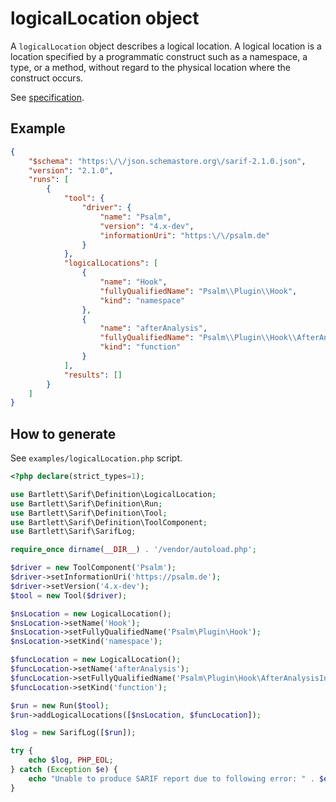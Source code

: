 <!-- markdownlint-disable MD013 -->
# logicalLocation object

A `logicalLocation` object describes a logical location.
A logical location is a location specified by a programmatic construct such as a namespace, a type, or a method,
without regard to the physical location where the construct occurs.

See [specification](https://docs.oasis-open.org/sarif/sarif/v2.1.0/os/sarif-v2.1.0-os.html#_Toc34317719).

## Example

```json
{
    "$schema": "https:\/\/json.schemastore.org\/sarif-2.1.0.json",
    "version": "2.1.0",
    "runs": [
        {
            "tool": {
                "driver": {
                    "name": "Psalm",
                    "version": "4.x-dev",
                    "informationUri": "https:\/\/psalm.de"
                }
            },
            "logicalLocations": [
                {
                    "name": "Hook",
                    "fullyQualifiedName": "Psalm\\Plugin\\Hook",
                    "kind": "namespace"
                },
                {
                    "name": "afterAnalysis",
                    "fullyQualifiedName": "Psalm\\Plugin\\Hook\\AfterAnalysisInterface\\afterAnalysis",
                    "kind": "function"
                }
            ],
            "results": []
        }
    ]
}
```

## How to generate

See `examples/logicalLocation.php` script.

```php
<?php declare(strict_types=1);

use Bartlett\Sarif\Definition\LogicalLocation;
use Bartlett\Sarif\Definition\Run;
use Bartlett\Sarif\Definition\Tool;
use Bartlett\Sarif\Definition\ToolComponent;
use Bartlett\Sarif\SarifLog;

require_once dirname(__DIR__) . '/vendor/autoload.php';

$driver = new ToolComponent('Psalm');
$driver->setInformationUri('https://psalm.de');
$driver->setVersion('4.x-dev');
$tool = new Tool($driver);

$nsLocation = new LogicalLocation();
$nsLocation->setName('Hook');
$nsLocation->setFullyQualifiedName('Psalm\Plugin\Hook');
$nsLocation->setKind('namespace');

$funcLocation = new LogicalLocation();
$funcLocation->setName('afterAnalysis');
$funcLocation->setFullyQualifiedName('Psalm\Plugin\Hook\AfterAnalysisInterface\afterAnalysis');
$funcLocation->setKind('function');

$run = new Run($tool);
$run->addLogicalLocations([$nsLocation, $funcLocation]);

$log = new SarifLog([$run]);

try {
    echo $log, PHP_EOL;
} catch (Exception $e) {
    echo "Unable to produce SARIF report due to following error: " . $e->getMessage(), PHP_EOL;
}
```
